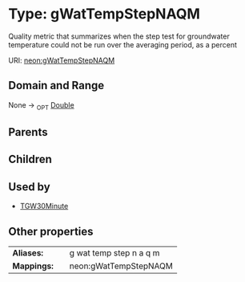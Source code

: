 
# Type: gWatTempStepNAQM


Quality metric that summarizes when the step test for groundwater temperature could not be run over the averaging period, as a percent

URI: [neon:gWatTempStepNAQM](https://data.neonscience.org/gWatTempStepNAQM)


## Domain and Range

None ->  <sub>OPT</sub> [Double](types/Double.md)

## Parents


## Children


## Used by

 * [TGW30Minute](TGW30Minute.md)

## Other properties

|  |  |  |
| --- | --- | --- |
| **Aliases:** | | g wat temp step n a q m |
| **Mappings:** | | neon:gWatTempStepNAQM |

